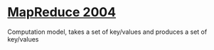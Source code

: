 # [MapReduce 2004](https://static.googleusercontent.com/media/research.google.com/en//archive/mapreduce-osdi04.pdf)
Computation model, takes a set of key/values and produces a set of key/values
